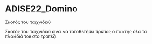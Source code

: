 ﻿# ADISE22_Domino
 
Σκοπός του παιχνιδιού

Σκοπός του παιχνιδιού είναι να τοποθετήσει πρώτος ο παίκτης όλα τα πλακίδιά του στο τραπέζι
